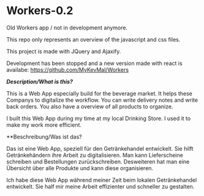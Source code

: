 # Workers-0.2
Old Workers app / not in development anymore.

This repo only represents an overview of the javascript and css files.

This project is made with JQuery and Ajaxify.

Development has been stopped and a new version made with react is availabe: https://github.com/MyKevMal/Workers

***Description/What is this?***

This is a Web App especially build for the beverage market. It helps these Companys to digitalize the workflow.
You can write delivery notes and write back orders. You also have a overview of all products to organize.

I built this Web App during my time at my local Drinking Store. I used it to make my work more efficient.

**Beschreibung/Was ist das?

Das ist eine Web App, speziell für den Getränkehandel entwickelt. Sie hilft Getränkehändern ihre Arbeit zu digitalisieren.
Man kann Lieferscheine schreiben und Bestellungen zurückschreiben. Desweiteren hat man eine Übersicht über alle Produkte und kann diese organisieren.

Ich habe diese Web App während meiner Zeit beim lokalen Getränkehandel entwickelt. Sie half mir meine Arbeit effizienter und schneller zu gestalten.
